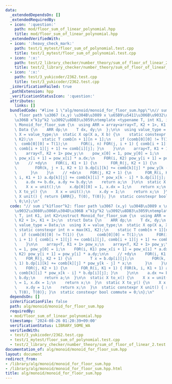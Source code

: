 ```yaml
---
data:
  _extendedDependsOn: []
  _extendedRequiredBy:
  - icon: ':question:'
    path: mod/floor_sum_of_linear_polynomial.hpp
    title: mod/floor_sum_of_linear_polynomial.hpp
  _extendedVerifiedWith:
  - icon: ':heavy_check_mark:'
    path: test/1_mytest/floor_sum_of_polynomial.test.cpp
    title: test/1_mytest/floor_sum_of_polynomial.test.cpp
  - icon: ':x:'
    path: test/2_library_checker/number_theory/sum_of_floor_of_linear_2.test.cpp
    title: test/2_library_checker/number_theory/sum_of_floor_of_linear_2.test.cpp
  - icon: ':x:'
    path: test/3_yukicoder/2362.test.cpp
    title: test/3_yukicoder/2362.test.cpp
  _isVerificationFailed: true
  _pathExtension: hpp
  _verificationStatusIcon: ':question:'
  attributes:
    links: []
  bundledCode: "#line 1 \"alg/monoid/monoid_for_floor_sum.hpp\"\n// sum i^k1floor^k2:\
    \ floor path \u3067 (x,y) \u304B\u3089 x \u65B9\u5411\u306B\u9032\u3080\u3068\u304D\
    \u306B x^k1y^k2 \u3092\u8DB3\u3059\ntemplate <typename T, int K1, int K2>\nstruct\
    \ Monoid_for_floor_sum {\n  using ARR = array<array<T, K2 + 1>, K1 + 1>;\n  struct\
    \ Data {\n    ARR dp;\n    T dx, dy;\n  };\n\n  using value_type = Data;\n  using\
    \ X = value_type;\n  static X op(X a, X b) {\n    static constexpr int n = max(K1,\
    \ K2);\n    static T comb[n + 1][n + 1];\n    if (comb[0][0] != T(1)) {\n    \
    \  comb[0][0] = T(1);\n      FOR(i, n) FOR(j, i + 1) { comb[i + 1][j] += comb[i][j],\
    \ comb[i + 1][j + 1] += comb[i][j]; }\n    }\n\n    array<T, K1 + 1> pow_x;\n\
    \    array<T, K2 + 1> pow_y;\n    pow_x[0] = 1, pow_y[0] = 1;\n    FOR(i, K1)\
    \ pow_x[i + 1] = pow_x[i] * a.dx;\n    FOR(i, K2) pow_y[i + 1] = pow_y[i] * a.dy;\n\
    \n    // +dy\n    FOR(i, K1 + 1) {\n      FOR_R(j, K2 + 1) {\n        T x = b.dp[i][j];\n\
    \        FOR(k, j + 1, K2 + 1) b.dp[i][k] += comb[k][j] * pow_y[k - j] * x;\n\
    \      }\n    }\n    // +dx\n    FOR(j, K2 + 1) {\n      FOR_R(i, K1 + 1) { FOR(k,\
    \ i, K1 + 1) a.dp[k][j] += comb[k][i] * pow_x[k - i] * b.dp[i][j]; }\n    }\n\n\
    \    a.dx += b.dx, a.dy += b.dy;\n    return a;\n  }\n\n  static X to_x() {\n\
    \    X x = unit();\n    x.dp[0][0] = 1, x.dx = 1;\n    return x;\n  }\n  static\
    \ X to_y() {\n    X x = unit();\n    x.dy = 1;\n    return x;\n  }\n  static constexpr\
    \ X unit() { return {ARR{}, T(0), T(0)}; }\n  static constexpr bool commute =\
    \ 0;\n};\n"
  code: "// sum i^k1floor^k2: floor path \u3067 (x,y) \u304B\u3089 x \u65B9\u5411\u306B\
    \u9032\u3080\u3068\u304D\u306B x^k1y^k2 \u3092\u8DB3\u3059\ntemplate <typename\
    \ T, int K1, int K2>\nstruct Monoid_for_floor_sum {\n  using ARR = array<array<T,\
    \ K2 + 1>, K1 + 1>;\n  struct Data {\n    ARR dp;\n    T dx, dy;\n  };\n\n  using\
    \ value_type = Data;\n  using X = value_type;\n  static X op(X a, X b) {\n   \
    \ static constexpr int n = max(K1, K2);\n    static T comb[n + 1][n + 1];\n  \
    \  if (comb[0][0] != T(1)) {\n      comb[0][0] = T(1);\n      FOR(i, n) FOR(j,\
    \ i + 1) { comb[i + 1][j] += comb[i][j], comb[i + 1][j + 1] += comb[i][j]; }\n\
    \    }\n\n    array<T, K1 + 1> pow_x;\n    array<T, K2 + 1> pow_y;\n    pow_x[0]\
    \ = 1, pow_y[0] = 1;\n    FOR(i, K1) pow_x[i + 1] = pow_x[i] * a.dx;\n    FOR(i,\
    \ K2) pow_y[i + 1] = pow_y[i] * a.dy;\n\n    // +dy\n    FOR(i, K1 + 1) {\n  \
    \    FOR_R(j, K2 + 1) {\n        T x = b.dp[i][j];\n        FOR(k, j + 1, K2 +\
    \ 1) b.dp[i][k] += comb[k][j] * pow_y[k - j] * x;\n      }\n    }\n    // +dx\n\
    \    FOR(j, K2 + 1) {\n      FOR_R(i, K1 + 1) { FOR(k, i, K1 + 1) a.dp[k][j] +=\
    \ comb[k][i] * pow_x[k - i] * b.dp[i][j]; }\n    }\n\n    a.dx += b.dx, a.dy +=\
    \ b.dy;\n    return a;\n  }\n\n  static X to_x() {\n    X x = unit();\n    x.dp[0][0]\
    \ = 1, x.dx = 1;\n    return x;\n  }\n  static X to_y() {\n    X x = unit();\n\
    \    x.dy = 1;\n    return x;\n  }\n  static constexpr X unit() { return {ARR{},\
    \ T(0), T(0)}; }\n  static constexpr bool commute = 0;\n};\n"
  dependsOn: []
  isVerificationFile: false
  path: alg/monoid/monoid_for_floor_sum.hpp
  requiredBy:
  - mod/floor_sum_of_linear_polynomial.hpp
  timestamp: '2024-08-26 01:20:39+09:00'
  verificationStatus: LIBRARY_SOME_WA
  verifiedWith:
  - test/3_yukicoder/2362.test.cpp
  - test/1_mytest/floor_sum_of_polynomial.test.cpp
  - test/2_library_checker/number_theory/sum_of_floor_of_linear_2.test.cpp
documentation_of: alg/monoid/monoid_for_floor_sum.hpp
layout: document
redirect_from:
- /library/alg/monoid/monoid_for_floor_sum.hpp
- /library/alg/monoid/monoid_for_floor_sum.hpp.html
title: alg/monoid/monoid_for_floor_sum.hpp
---
```

